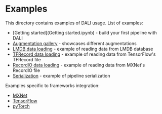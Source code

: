 # Examples

This directory contains examples of DALI usage. List of examples:

- [Getting started](Getting started.ipynb) - build your first pipeline with DALI
- [Augmentation gallery](AugmentationGallery.ipynb) - showcases different augmentations
- [LMDB data loading](DataLoading-LMDB.ipynb) - example of reading data from LMDB database
- [TFRecord data loading](DataLoading-TFRecord.ipynb) - example of reading data from TensorFlow's TFRecord file
- [RecordIO data loading](DataLoading-RecordIO.ipynb) - example of reading data from MXNet's RecordIO file
- [Serialization](Serialization.ipynb) - example of pipeline serialization

Examples specific to frameworks integration:
- [MXNet](mxnet)
- [TensorFlow](tensorflow)
- [pyTorch](pytorch)
